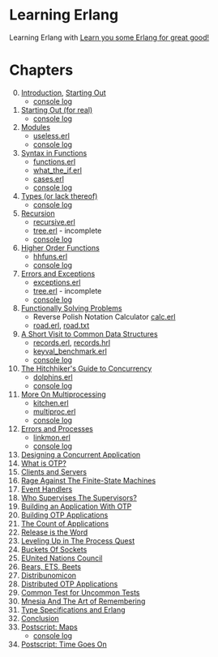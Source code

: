 # Learning Erlang

Learning Erlang with [Learn you some Erlang for great good!][lyse]

[lyse]: http://learnyousomeerlang.com/

# Chapters

0. <a href="http://learnyousomeerlang.com/introduction">Introduction</a>, <a href="http://learnyousomeerlang.com/starting-out">Starting Out</a>
    * [console log](log01.txt)
0. <a href="http://learnyousomeerlang.com/starting-out-for-real">Starting Out (for real)</a>
    * [console log](log02.txt)
0. <a href="http://learnyousomeerlang.com/modules">Modules</a>
    * [useless.erl](useless.erl)
    * [console log](log03.txt)
0. <a href="http://learnyousomeerlang.com/syntax-in-functions">Syntax in Functions</a>
    * [functions.erl](functions.erl)
    * [what_the_if.erl](what_the_if.erl)
    * [cases.erl](cases.erl)
    * [console log](log04.txt)
0. <a href="http://learnyousomeerlang.com/types-or-lack-thereof">Types (or lack thereof)</a>
    * [console log](log05.txt)
0. <a href="http://learnyousomeerlang.com/recursion">Recursion</a>
    * [recursive.erl](recursive.erl)
    * [tree.erl](tree.erl) - incomplete
    * [console log](log06.txt)
0. <a href="http://learnyousomeerlang.com/higher-order-functions">Higher Order Functions</a>
    * [hhfuns.erl](hhfuns.erl)
    * [console log](log07.txt)
0. <a href="http://learnyousomeerlang.com/errors-and-exceptions">Errors and Exceptions</a>
    * [exceptions.erl](exceptions.erl)
    * [tree.erl](tree.erl) - incomplete
    * [console log](log08.txt)
0. <a href="http://learnyousomeerlang.com/functionally-solving-problems">Functionally Solving Problems</a>
    * Reverse Polish Notation Calculator [calc.erl](calc.erl)
    * [road.erl](road.erl), [road.txt](road.txt)
0. <a href="http://learnyousomeerlang.com/a-short-visit-to-common-data-structures">A Short Visit to Common Data Structures</a>
    * [records.erl](records.erl), [records.hrl](records.hrl)
    * [keyval_benchmark.erl](keyval_benchmark.erl)
    * [console log](log10.txt)
0. <a href="http://learnyousomeerlang.com/the-hitchhikers-guide-to-concurrency">The Hitchhiker's Guide to Concurrency</a>
    * [dolphins.erl](dolphins.erl)
    * [console log](log11.txt)
0. <a href="http://learnyousomeerlang.com/more-on-multiprocessing">More On Multiprocessing</a>
    * [kitchen.erl](kitchen.erl)
    * [multiproc.erl](multiproc.erl)
    * [console log](log12.txt)
0. <a href="http://learnyousomeerlang.com/errors-and-processes">Errors and Processes</a>
    * [linkmon.erl](linkmon.erl)
    * [console log](log13.txt)
0. <a href="http://learnyousomeerlang.com/designing-a-concurrent-application">Designing a Concurrent Application</a>
0. <a href="http://learnyousomeerlang.com/what-is-otp">What is OTP?</a>
0. <a href="http://learnyousomeerlang.com/clients-and-servers">Clients and Servers</a>
0. <a href="http://learnyousomeerlang.com/finite-state-machines">Rage Against The Finite-State Machines</a>
0. <a href="http://learnyousomeerlang.com/event-handlers">Event Handlers</a>
0. <a href="http://learnyousomeerlang.com/supervisors">Who Supervises The Supervisors?</a>
0. <a href="http://learnyousomeerlang.com/building-applications-with-otp">Building an Application With OTP</a>
0. <a href="http://learnyousomeerlang.com/building-otp-applications">Building OTP Applications</a>
0. <a href="http://learnyousomeerlang.com/the-count-of-applications">The Count of Applications</a>
0. <a href="http://learnyousomeerlang.com/release-is-the-word">Release is the Word</a>
0. <a href="http://learnyousomeerlang.com/relups">Leveling Up in The Process Quest</a>
0. <a href="http://learnyousomeerlang.com/buckets-of-sockets">Buckets Of Sockets</a>
0. <a href="http://learnyousomeerlang.com/eunit">EUnited Nations Council</a>
0. <a href="http://learnyousomeerlang.com/ets">Bears, ETS, Beets</a>
0. <a href="http://learnyousomeerlang.com/distribunomicon">Distribunomicon</a>
0. <a href="http://learnyousomeerlang.com/distributed-otp-applications">Distributed OTP Applications</a>
0. <a href="http://learnyousomeerlang.com/common-test-for-uncommon-tests">Common Test for Uncommon Tests</a>
0. <a href="http://learnyousomeerlang.com/mnesia">Mnesia And The Art of Remembering</a>
0. <a href="http://learnyousomeerlang.com/dialyzer">Type Specifications and Erlang</a>
0. <a href="http://learnyousomeerlang.com/conclusion">Conclusion</a>
0. <a href="http://learnyousomeerlang.com/maps">Postscript: Maps</a>
    * [console log](log34.txt)
0. <a href="http://learnyousomeerlang.com/time">Postscript: Time Goes On</a>
